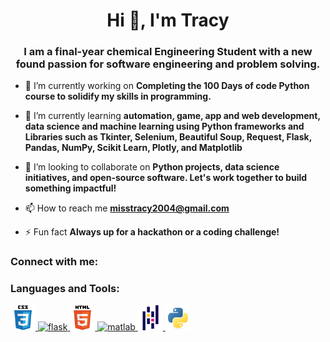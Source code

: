 <h1 align="center">Hi 👋, I'm Tracy</h1>
<h3 align="center">I am a final-year chemical Engineering Student with a new found passion for software engineering and problem solving.</h3>

- 🔭 I’m currently working on **Completing the 100 Days of  code Python course to solidify my skills in  programming.**

- 🌱 I’m currently learning **automation, game, app and web development, data science and machine learning  using Python frameworks and Libraries such as Tkinter, Selenium, Beautiful Soup, Request, Flask, Pandas, NumPy, Scikit Learn, Plotly, and Matplotlib**

- 👯 I’m looking to collaborate on **Python projects, data science initiatives, and open-source software. Let's work together to build something impactful!**

- 📫 How to reach me **misstracy2004@gmail.com**

- ⚡ Fun fact **Always up for a hackathon or a coding challenge!**

<h3 align="left">Connect with me:</h3>
<p align="left">
</p>

<h3 align="left">Languages and Tools:</h3>
<p align="left"> <a href="https://www.w3schools.com/css/" target="_blank" rel="noreferrer"> <img src="https://raw.githubusercontent.com/devicons/devicon/master/icons/css3/css3-original-wordmark.svg" alt="css3" width="40" height="40"/> </a> <a href="https://flask.palletsprojects.com/" target="_blank" rel="noreferrer"> <img src="https://www.vectorlogo.zone/logos/pocoo_flask/pocoo_flask-icon.svg" alt="flask" width="40" height="40"/> </a> <a href="https://www.w3.org/html/" target="_blank" rel="noreferrer"> <img src="https://raw.githubusercontent.com/devicons/devicon/master/icons/html5/html5-original-wordmark.svg" alt="html5" width="40" height="40"/> </a> <a href="https://www.mathworks.com/" target="_blank" rel="noreferrer"> <img src="https://upload.wikimedia.org/wikipedia/commons/2/21/Matlab_Logo.png" alt="matlab" width="40" height="40"/> </a> <a href="https://pandas.pydata.org/" target="_blank" rel="noreferrer"> <img src="https://raw.githubusercontent.com/devicons/devicon/2ae2a900d2f041da66e950e4d48052658d850630/icons/pandas/pandas-original.svg" alt="pandas" width="40" height="40"/> </a> <a href="https://www.python.org" target="_blank" rel="noreferrer"> <img src="https://raw.githubusercontent.com/devicons/devicon/master/icons/python/python-original.svg" alt="python" width="40" height="40"/> </a> </p>


<!---
TracyT20/TracyT20 is a ✨ special ✨ repository because its `README.md` (this file) appears on your GitHub profile.
You can click the Preview link to take a look at your changes.
--->
